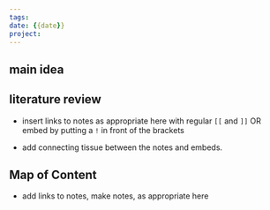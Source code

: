 ```yaml
---
tags: 
date: {{date}}
project: 
---
```


## main idea

## literature review

- insert links to notes as appropriate here with regular `[[` and `]]` OR embed by putting a `!` in front of the brackets

- add connecting tissue between the notes and embeds. 

## Map of Content 

- add links to notes, make notes, as appropriate here